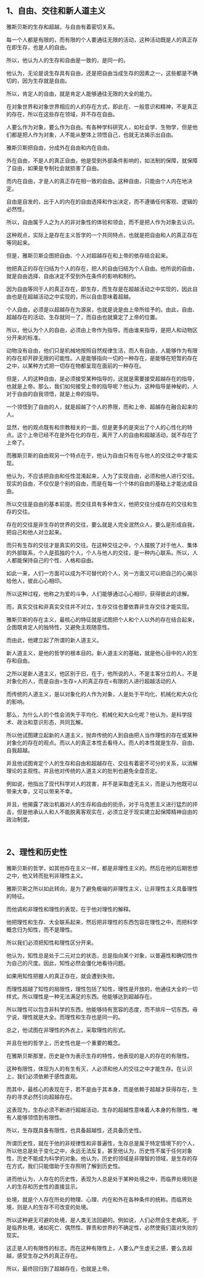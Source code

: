 <h2>1、自由、交往和新人道主义</h2><p>雅斯贝斯的生存和超越，与自由有着密切关系。</p><p>每一个人都是有限的，而有限的个人要通往无限的活动，这种活动既是人的真正存在即生存，也是人的自由。</p><p>所以，他认为人的生存和自由是一致的，是同一的。</p><p>他认为，无论是说生存具有自由，还是把自由当成生存的因素之一，这些都是不确切的，因为生存就是自由。</p><p>所以，肯定人的自由，就是肯定人能够通往无限的大全的能力。</p><p>在对象世界和对象世界相应的人的存在方式，即此在、一般意识和精神，不是真正的存在，所以在这些存在领域，并不存在自由。</p><p>人要么作为对象，要么作为自由。有各种学科研究人，如社会学、生物学，但是他们都是把人作为对象，人不能从整体上领悟自己，也就无法揭示出自由。</p><p>雅斯贝斯把自由，分成外在自由和内在自由。</p><p>外在自由，不是人的真正自由，他是受到外部条件影响的，如法制的保障，就保障了自由，如果是专制社会就损害了自由。</p><p>而内在自由，才是人的真正存在相一致的自由。这种自由，只能由个人内在地决定。</p><p>自由是自发的，出于人的内在的自由选择和作出决定，而不遵循任何客观、逻辑的必然性。</p><p>所以，自由属于人之为人的非对象性的体验和领会，而不是把人作为对象去认识。</p><p>这种观点，实际上是存在主义哲学的一个共同特点，也就是把自由和人的真正存在等同起来。</p><p>但是，雅斯贝斯企图把自由、个人对超越存在和上帝的依存结合起来。</p><p>他把真正的存在归结为个人的存在，把人的自由归结为个人自由。他所说的自由，就是自由选择、自由决定不受到外在条件的影响和制约。</p><p>因为自由等同于人的真正存在，即生存，而生存是在超越活动之中实现的，因此自由也是在超越活动之中实现的，所以自由意味着超越。</p><p>个人自由，必须是以超越存在为源泉，也就是说是由上帝所给予的。由此，自由、超越存在的活动、生存就同一了，而自由也就奠定了上帝的位置。</p><p>所以，他认为个人的自由，必须由上帝作为指导。而由谁来指导，是把人和动物区分开来的标准。</p><p>动物没有自由，他们只是机械地按照自然规律生活，而人有自由，人能够作为有限的存在却开辟无限的可能性。人是能够指向一切的一种存在，是能够在短暂的存在之中，以某种方式把一切存在物都呈现在面前的一种存在。</p><p>但是，人的这种自由，是必须接受某种指导的，这就是需要接受超越存在的指导，也就是上帝。那么，我们如何接受上帝的指导呢？他认为，这种指导是神秘的，人对于自由的自我领悟，就是上帝的指导。</p><p>一个领悟到了自由的人，就是超越了个人的界限，而和上帝、超越存在融合起来的人。</p><p>显然，他的观点既有和宗教相关的一面，但是更多的是突出了个人的心性化的特点。这个上帝已经不在是外在化的存在，离开了人的自由和超越活动，就不存在了上帝了。</p><p>而雅斯贝斯的自由观另一个特点在于，他认为自由只有在与他人的交往之中才能实现。</p><p>他认为，不应该把自由和任性混淆起来，人为了实现自由，必须和他人进行交往。现实的自由，不仅仅是个别的自由，而是在每一个个体的自由的基础上才能达成自由。</p><p>所以交往是自由的基本前提。而交往具有多种含义，他把交往分成存在的交往和生存的交往。</p><p>存在的交往是非生存的世界的交往，要么就是人完全泯然众人，要么是形成自我，把自己和他人对立起来。</p><p>而只有生存的交往才是真实的交往。在这种交往之中，个人摆脱了对于他人、集体的外部联系，个人是孤独的个人，个人与他人的交往，是一种内心联系。所以，人人都能保持自己的个性、人格和自由。</p><p>如此一来，人们一方面可以成为不可替代的个人，另一方面又可以把自己的心揭示给他人，彼此心心相印。</p><p>所以这种过程，他称之为爱的斗争，人们能够通过心心相印，获得彼此的谅解。</p><p>而，真实交往和非真实交往并不对立，生存交往也要依靠非生存交往才能实现。</p><p>雅斯贝斯的存在主义，最核心的特征就是试图把个人和个人以外的存在结合起来，企图既肯定人的独特性，又避免主观随意性。</p><p>而由此，他建立起了所谓的新人道主义。</p><p>新人道主义，是他的哲学的根本目的。新人道主义的基础，就是他心目中的人的生存和自由。</p><p>之所以是新人道主义，他区别于旧，在于，他所说的人，不是主客分立的人，不是对象化的人，而是自由=生存=人的真正存在=有限的人进行超越活动的人</p><p>而传统的人道主义，是以对象化的人作为对象，人是处于平均化、机械化和大众化的影响。</p><p>那么，为什么人的个性会消失于平均化、机械化和大众化呢？他认为，是科学技术、政治和意识形态，共同瓦解。</p><p>所以他试图建立起新的人道主义，抛弃传统的人到自由把人当作理性的存在或某种对象化的存在的观点。而以人的真正本性去看待人。而人的本性就是生存、自由、自我超越。</p><p>并且他试图肯定个人的生存和自由和超越存在、交往有着密不可分的关系，以消解理论的主观性。并且他对传统的人道主义的批判也避免全盘否定。</p><p>例如说，他指出了现代科学对人的戕害，并不是采取虚无主义，而是认为他既可以带来大幸，又可以带来不幸。</p><p>并且，他揭露了政治机器对人的生存和自由的扼杀，对于马克思主义进行猛烈的抨击，但是他承认人和人不能脱离客观实在，必须立足于现实建立起保障精神自由的政治制度。</p><p><br></p><h2>2、理性和历史性</h2><p>雅斯贝斯的哲学，如其他存在主义一样，都是非理性主义的。然后在他的后期思想之中，他又转而批判非理性主义。</p><p>雅斯贝斯之所以如此转向，是为了避免极端的非理性主义，让非理性主义具备理性的特征。</p><p>而他调和非理性和理性的表现，在于他对理性的解释。</p><p>他把理性和生存、大全联系起来，然后把非理性的东西包容在理性之中，而把科学概念归为知性，而不是理性。</p><p>所以我们必须把知性和理性区分开来。</p><p>他认为，知性总是处于二元对立的状态，总是指向某个对象，以普遍性和确切性作为自己的尺度。因此，知性必然会僵化地看待问题。</p><p>如果用知性把握人的真正存在，就会遭到失败。</p><p>而理性超越了知性的局限性，理性包括了知性，理性是开放的，他通往大全的一切样式。所以理性是一种无法满足的东西。他能够达到超越存在。</p><p>所以理性可以包含非科学的东西，他能够持有宽容的态度，而不排斥一切东西。毋宁说，理性就是大全。而理性和生存也是同一的。</p><p>总之，他试图在非理性的外衣上，采取理性的形式。</p><p>并且在他的哲学上，历史性也是一个重要的概念。</p><p>在雅斯贝斯那里，历史是作为表示生存的特性，他表现的是人的存在的有限性。</p><p>这种有限性，体现为人的有生有灭，人必须和他人的交往之中才能生存。在认识上，我们必须依赖于感性直观。</p><p>而其中，最核心的表现在于，若不是由于其本身，而是依赖于超越才获得存在，生存的寻求必然引向超越存在。</p><p>这表现为，生存必须不断进行超越活动，生存的超越性意味着人本身的有限性，唯有人能够领悟到有限性。</p><p>所以，生存既具备有限性，也具备超越性，还具备历史性。</p><p>所谓历史性，就在于他的非规律性和非普遍性，生存总是属于特定情境下的个人，所以他总是处于变化之中，永远无法反复。甚至他认为，历史性不属于任何对象性，历史不能成为科学的对象。他认为，历史的领域是非理智的领域，是生存的存在方式，我们只能借助于生存照明了解到历史性。</p><p>进而他认为，人存在的历史性，表现为人总是处于某种处境之中，而临界处境则是人的生存和历史性的直接显示。</p><p>处境，就是个人存在所处的物理、心理、内在和外在各种条件的统称。而临界处境，则是人的生存不可改变的处境。</p><p>所以这种避无可避的处境，是人类无法回避的。例如说，人们必然会生老病死。于是临界处境，诸如死亡、偶然性、罪责和世界的不确定性，必然使我们面对失败的现实。</p><p>这正是人的有限性的标志。而在这种有限性上，人要么产生虚无之感，要么去超越，感受生存之外的真正存在。</p><p>所以，最终回归到了超越存在，也就是上帝。</p><p></p><p></p><p></p>